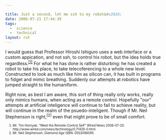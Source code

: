```yaml
---

title: Just a second, let me ssh to my robot&#x2026;
date: 2006-07-21 17:44:39
tags:
  -  science
  -  technical
layout: rut
---
```


I would guess that Professor Hiroshi Ishiguro uses a web interface or a custom appication, and not ssh, to control his robot, but the idea holds true regardless.<sup><a title="Wired News: Meet the Remote-Control Self" href="http://www.wired.com/news/technology/0,71426-0.html">[1]</a></sup>  For what he has done is rather disturbing: he has created a robot to take his place, to take telecoferencing to a whole new level.  Constructed to look as much like him as silicon can, it has built in programs to fidget and mimic breathing.  Suddenly our attempts at robotics have jumped straight to the humaniform.

Right now, as best I am aware, this sort of thing really only works, really only mimics humans, when acting as a remote control.  Hopefully "our" attempts at artificial inteligence will continue to fail to achieve reality, but will continue in the realm of the psuedo-inteligent.  Though if Mr. Neil Stephenson is right,<sup>[2]</sup> even that might prove to be of small comfort.
<ol><font size="-2">
	<li><font size="-2">Mr. Tim Hornyak.  "Meet the Remote-Control Self"  Wired News 2006-07-20.  http://www.wired.com/news/technology/0,71426-0.html</font></li>
	<li><font size="-2">Mr. Neil Stephenson.  <em>Diamond Age</em>   ISBN:  0553096095</font></li>
</font></ol>

